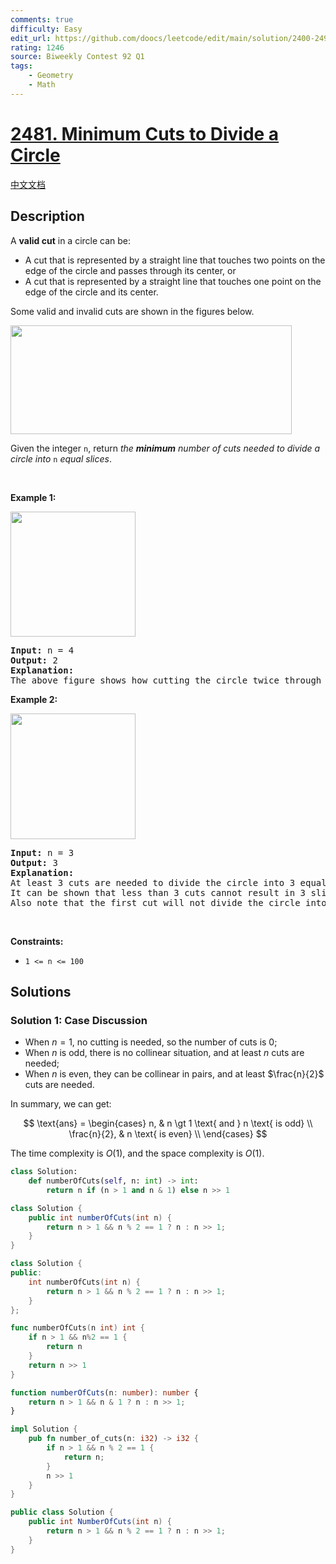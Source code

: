 ```yaml
---
comments: true
difficulty: Easy
edit_url: https://github.com/doocs/leetcode/edit/main/solution/2400-2499/2481.Minimum%20Cuts%20to%20Divide%20a%20Circle/README_EN.md
rating: 1246
source: Biweekly Contest 92 Q1
tags:
    - Geometry
    - Math
---
```


<!-- problem:start -->

# [2481. Minimum Cuts to Divide a Circle](https://leetcode.com/problems/minimum-cuts-to-divide-a-circle)

[中文文档](/solution/2400-2499/2481.Minimum%20Cuts%20to%20Divide%20a%20Circle/README.md)

## Description

<p>A <strong>valid cut</strong> in a circle can be:</p>

<ul>
	<li>A cut that is represented by a straight line that touches two points on the edge of the circle and passes through its center, or</li>
	<li>A cut that is represented by a straight line that touches one point on the edge of the circle and its center.</li>
</ul>

<p>Some valid and invalid cuts are shown in the figures below.</p>
<img alt="" src="https://fastly.jsdelivr.net/gh/doocs/leetcode@main/solution/2400-2499/2481.Minimum%20Cuts%20to%20Divide%20a%20Circle/images/alldrawio.png" style="width: 450px; height: 174px;" />
<p>Given the integer <code>n</code>, return <em>the <strong>minimum</strong> number of cuts needed to divide a circle into </em><code>n</code><em> equal slices</em>.</p>

<p>&nbsp;</p>
<p><strong class="example">Example 1:</strong></p>
<img alt="" src="https://fastly.jsdelivr.net/gh/doocs/leetcode@main/solution/2400-2499/2481.Minimum%20Cuts%20to%20Divide%20a%20Circle/images/11drawio.png" style="width: 200px; height: 200px;" />
<pre>
<strong>Input:</strong> n = 4
<strong>Output:</strong> 2
<strong>Explanation:</strong> 
The above figure shows how cutting the circle twice through the middle divides it into 4 equal slices.
</pre>

<p><strong class="example">Example 2:</strong></p>
<img alt="" src="https://fastly.jsdelivr.net/gh/doocs/leetcode@main/solution/2400-2499/2481.Minimum%20Cuts%20to%20Divide%20a%20Circle/images/22drawio.png" style="width: 200px; height: 201px;" />
<pre>
<strong>Input:</strong> n = 3
<strong>Output:</strong> 3
<strong>Explanation:</strong>
At least 3 cuts are needed to divide the circle into 3 equal slices. 
It can be shown that less than 3 cuts cannot result in 3 slices of equal size and shape.
Also note that the first cut will not divide the circle into distinct parts.
</pre>

<p>&nbsp;</p>
<p><strong>Constraints:</strong></p>

<ul>
	<li><code>1 &lt;= n &lt;= 100</code></li>
</ul>

## Solutions

<!-- solution:start -->

### Solution 1: Case Discussion

-   When $n=1$, no cutting is needed, so the number of cuts is $0$;
-   When $n$ is odd, there is no collinear situation, and at least $n$ cuts are needed;
-   When $n$ is even, they can be collinear in pairs, and at least $\frac{n}{2}$ cuts are needed.

In summary, we can get:

$$
\text{ans} = \begin{cases}
n, & n \gt 1 \text{ and } n \text{ is odd} \\
\frac{n}{2}, & n \text{ is even} \\
\end{cases}
$$

The time complexity is $O(1)$, and the space complexity is $O(1)$.

<!-- tabs:start -->

```python
class Solution:
    def numberOfCuts(self, n: int) -> int:
        return n if (n > 1 and n & 1) else n >> 1
```

```java
class Solution {
    public int numberOfCuts(int n) {
        return n > 1 && n % 2 == 1 ? n : n >> 1;
    }
}
```

```cpp
class Solution {
public:
    int numberOfCuts(int n) {
        return n > 1 && n % 2 == 1 ? n : n >> 1;
    }
};
```

```go
func numberOfCuts(n int) int {
	if n > 1 && n%2 == 1 {
		return n
	}
	return n >> 1
}
```

```ts
function numberOfCuts(n: number): number {
    return n > 1 && n & 1 ? n : n >> 1;
}
```

```rust
impl Solution {
    pub fn number_of_cuts(n: i32) -> i32 {
        if n > 1 && n % 2 == 1 {
            return n;
        }
        n >> 1
    }
}
```

```cs
public class Solution {
    public int NumberOfCuts(int n) {
        return n > 1 && n % 2 == 1 ? n : n >> 1;
    }
}
```

<!-- tabs:end -->

<!-- solution:end -->

<!-- problem:end -->
